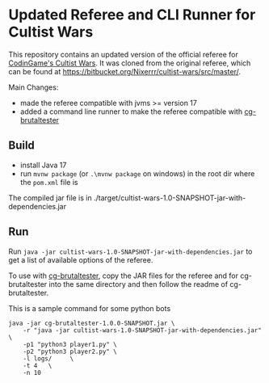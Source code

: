 # Updated Referee and CLI Runner for Cultist Wars

This repository contains an updated version of the official referee for [CodinGame's Cultist Wars](https://www.codingame.com/multiplayer/bot-programming/cultist-wars).
It was cloned from the original referee, which can be found at https://bitbucket.org/Nixerrr/cultist-wars/src/master/.

Main Changes:
- made the referee compatible with jvms >= version 17
- added a command line runner to make the referee compatible with [cg-brutaltester](https://github.com/dreignier/cg-brutaltester) 

## Build

- install Java 17
- run `mvnw package` (or `.\mvnw package` on windows) in the root dir where the `pom.xml` file is

The compiled jar file is in ./target/cultist-wars-1.0-SNAPSHOT-jar-with-dependencies.jar

## Run

Run `java -jar cultist-wars-1.0-SNAPSHOT-jar-with-dependencies.jar` to get a list of available options of the referee. 

To use with [cg-brutaltester](https://github.com/dreignier/cg-brutaltester), copy the JAR files for the referee and for cg-brutaltester into the same directory and then follow the readme of cg-brutaltester.

This is a sample command for some python bots

```
java -jar cg-brutaltester-1.0.0-SNAPSHOT.jar \
    -r "java -jar cultist-wars-1.0-SNAPSHOT-jar-with-dependencies.jar" \
    -p1 "python3 player1.py" \
    -p2 "python3 player2.py" \    
    -l logs/     \
    -t 4   \
    -n 10
```
